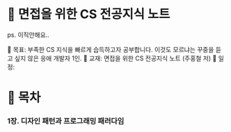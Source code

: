 # 🚀 면접을 위한 CS 전공지식 노트

ps. 이직안해요..

🐰 목표: 부족한 CS 지식을 빠르게 습득하고자 공부합니다. 이것도 모르냐는 꾸중을 듣고 싶지 않은 응애 개발자 1인.
🐰 교재: 면접을 위한 CS 전공지식 노트 (주홍철 저)
🐰 일정:

# 🍒 목차

### 1장. 디자인 패턴과 프로그래밍 패러다임
